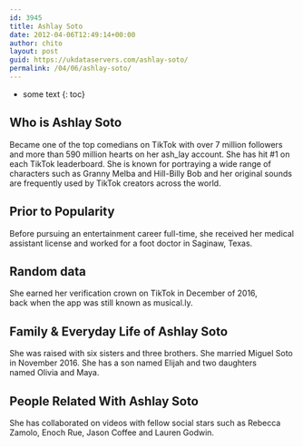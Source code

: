 ```yaml
---
id: 3945
title: Ashlay Soto
date: 2012-04-06T12:49:14+00:00
author: chito
layout: post
guid: https://ukdataservers.com/ashlay-soto/
permalink: /04/06/ashlay-soto/
---
```


* some text
{: toc}
          
          
## Who is  Ashlay Soto
                  
                  
                  
Became one of the top comedians on TikTok with over 7 million followers and more than 590 million hearts on her ash_lay account. She has hit #1 on each TikTok leaderboard. She is known for portraying a wide range of characters such as Granny Melba and Hill-Billy Bob and her original sounds are frequently used by TikTok creators across the world. 
                  
                
                
                
## Prior to Popularity 
                  
                  
                  
Before pursuing an entertainment career full-time, she received her medical assistant license and worked for a foot doctor in Saginaw, Texas. 
                  
                
                
                
## Random data 
                  
                  
                  
She earned her verification crown on TikTok in December of 2016, back when the app was still known as musical.ly. 
                  
                
                
                
## Family & Everyday Life of Ashlay Soto
                  
                  
                  
She was raised with six sisters and three brothers. She married Miguel Soto in November 2016. She has a son named Elijah and two daughters named Olivia and Maya. 
                  
                
                
                
## People Related With  Ashlay Soto
                  
                  
                  
She has collaborated on videos with fellow social stars such as Rebecca Zamolo, Enoch Rue, Jason Coffee and Lauren Godwin. 
                  
                
              
            
          
          
          
    
    
  
